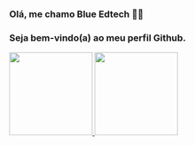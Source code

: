 ### Olá, me chamo Blue Edtech 💙️👋

### Seja bem-vindo(a) ao meu perfil Github. 

<div>
  <a href="https://github.com/guiribeiroblue">
  <img height="150em" src="https://github-readme-stats.vercel.app/api/top-langs/?username=guiribeiroblue&layout=compact&langs_count=7&theme=dracula"/>
  <img height="150em" src="https://github-readme-stats.vercel.app/api?username=guiribeiroblue&show_icons=true&theme=dracula&include_all_commits=true&count_private=true"/>
</div>
